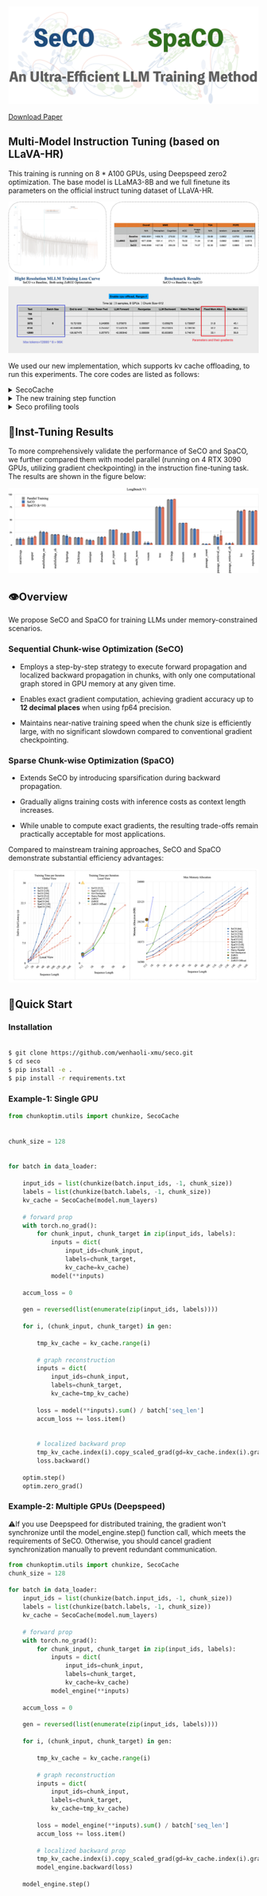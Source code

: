 ![img](docs/main.png)

[Download Paper](https://github.com/wenhaoli-xmu/seco/raw/main/320.pdf)

## Multi-Model Instruction Tuning (based on LLaVA-HR)

This training is running on 8 * A100 GPUs, using Deepspeed zero2 optimization. The base model is LLaMA3-8B and we full finetune its parameters on the official instruct tuning dataset of LLaVA-HR.

![img](mllm.png)
![img](docs/timecost.png)

We used our new implementation, which supports kv cache offloading, to run this experiments. The core codes are listed as follows:

<details>
<summary>SecoCache</summary>
<code>
class LayerCache(torch.nn.Module):
    def __init__(self, seq_dim=-2):
        super().__init__()
        self.seq_dim = seq_dim
        self.reset()

    def reset(self):
        self.keys = torch.nn.ParameterList()
        self.vals = torch.nn.ParameterList()
        self.current_device = 'cuda'
        self.key_bwd = None
        self.val_bwd = None
        self.visible_range = None

    def append(self, key, val):
        self.keys.append(torch.nn.Parameter(key, requires_grad=False))
        self.vals.append(torch.nn.Parameter(val, requires_grad=False))

    def move_to_cpu(self):
        if self.current_device != 'cpu':
            self.to('cpu', non_blocking=True)
        self.current_device = 'cpu'
    
    def move_to_cuda(self):
        if self.current_device != 'cuda':
            self.to('cuda', non_blocking=True)
        self.current_device = 'cuda'

    def length(self):
        if self.visible_range is not None:
            past_keys = self.keys[:self.visible_range]
        else:
            past_keys = self.keys
        return sum([x.shape[self.seq_dim] for x in past_keys])
    
    def gather(self):
        past_keys = self.keys if self.visible_range is None else self.keys[:self.visible_range]
        past_vals = self.vals if self.visible_range is None else self.vals[:self.visible_range]
        return (
            torch.cat([*past_keys], dim=self.seq_dim),
            torch.cat([*past_vals], dim=self.seq_dim))
    
    def delete_rear(self):
        self.keys, key = self.keys[:-1], self.keys[-1]
        self.vals, val = self.vals[:-1], self.vals[-1]
        del key, val
    
    def update(self, key, val):
        try:
            past_keys = self.keys if self.visible_range is None else self.keys[:self.visible_range]
            past_vals = self.vals if self.visible_range is None else self.vals[:self.visible_range]
            ret_keys = torch.cat([*past_keys, key], dim=self.seq_dim)
            ret_vals = torch.cat([*past_vals, val], dim=self.seq_dim)
            return ret_keys, ret_vals
        finally:
            if not torch.is_grad_enabled():
                self.append(key, val)
            else:
                self.key_bwd = key
                self.val_bwd = val

    def get(self, idx):
        return self.keys[idx], self.vals[idx]
    
    def get_bwd(self):
        return self.key_bwd, self.val_bwd

    def pre_reconstruction(self, idx):
        self.visible_range = idx

    def after_backward(self):
        del self.key_bwd, self.val_bwd
        self.visible_range = None
        self.key_bwd = None
        self.val_bwd = None
        self.delete_rear()


class SecoCache:
    def __init__(self, num_layers, cpu_offload=None, seq_dim=-2):
        self.num_layers = num_layers    
        self.cpu_offload = cpu_offload
        self.seq_dim = seq_dim
        self.reset()

    def visit(self, layer_idx, reverse=False):
        if self.cpu_offload is not None:
            factor = -1 if reverse else 1
            cuda_layers = [
                (layer_idx + self.num_layers + factor * i) % self.num_layers 
                for i in range(self.cpu_offload)]
            cpu_layers = filter(lambda x: x not in cuda_layers, range(self.num_layers))
            for lid in cpu_layers:
                self.cache[lid].move_to_cpu()
            for lid in cuda_layers:
                self.cache[lid].move_to_cuda()

    def update(self, layer_idx, key, val):
        self.visit(layer_idx)
        return self.cache[layer_idx].update(key, val)
    
    def length(self, layer_idx):
        return self.cache[layer_idx].length()
    
    def gather(self, layer_idx):
        self.visit(layer_idx)
        return self.cache[layer_idx].gather()

    def reset(self):
        if hasattr(self, 'cache'):
            del self.cache
        self.cache = [
            LayerCache(seq_dim=self.seq_dim) 
            for _ in range(self.num_layers)]

    def pre_reconstruction(self, idx):
        for c in self.cache:
            c.pre_reconstruction(idx)

    def additive_hook(self, grad, base, layer_idx):
        self.visit(layer_idx, reverse=True)
        if base.grad is not None:
            return grad + base.grad
        return grad

    def pre_backward(self, idx):
        for layer_idx, c in enumerate(self.cache):
            key, val = c.get(idx)
            key_bwd, val_bwd = c.get_bwd()
            key_bwd.register_hook(partial(self.additive_hook, base=key, layer_idx=layer_idx))
            val_bwd.register_hook(partial(self.additive_hook, base=val, layer_idx=layer_idx))

    def after_backward(self):
        for c in self.cache:
            c.after_backward()
    

    def collect_sparse_grad(self, indices):
        num_chunks = len(self.k_cache[0])
        assert num_chunks == 1, "Sparse gradient collection does not support multiple chunks."

        grads = list(chain.from_iterable(chain.from_iterable(self.grad)))
        num_layers_times_2 = self.num_layers * 2

        _, num_heads, _, head_dim = grads[0].shape

        indices = indices[None, :, None, :, None].expand(
            self.num_layers * 2,
            -1,
            num_heads,
            -1,
            head_dim)

        sparse_grad_list = []
        for i in range(num_layers_times_2):
            grad_i = grads[i]
            index_i = indices[i]
            sparse_i = torch.gather(grad_i, dim=2, index=index_i)
            sparse_grad_list.append(sparse_i)

        sparse_gd = _reorganize_list(sparse_grad_list, dim1=num_layers_times_2, dim2=1)
        sparse_gd = _reorganize_list(sparse_gd, dim1=self.num_layers, dim2=2)

        return sparse_gd
</code>
</details>

<details>
<summary>The new training step function</summary>
<code>
def _seco(self, model, inputs):
    fwd_chunk_size = 512
    bwd_chunk_size = 512
    valid_label_count = (inputs['labels'] != -100).sum()

    # prepare inputs
    attention_mask, inputs_embeds, labels, _ = _prepare_inputs(model, inputs)

    # align length across gpus
    inputs_embeds, labels, attention_mask, _ = _maybe_align_length_across_gpus(
        inputs_embeds, 
        labels, 
        attention_mask,
        None)

    inputs_embeds_detach = inputs_embeds.detach()
    inputs_embeds_detach.requires_grad_(True)
    labels = torch.cat((labels[:, 1:], torch.full_like(labels[:, :1], fill_value=-100)), dim=-1)

    # chunkize inputs
    inputs_embeds_list, labels_list, masks_list = _chunkize_inputs(
        [inputs_embeds_detach, labels, attention_mask],
        chunk_size=fwd_chunk_size)

    # LLM forward prop
    accum_loss, seco_cache = _first_forward_prop_seco(
        model, 
        inputs_embeds_list, 
        labels_list, 
        masks_list, 
        valid_label_count,
        cpu_offload=1)

    # maybe change chunk size before backward prop
    if fwd_chunk_size != bwd_chunk_size:
        seco_cache.reorganize(bwd_chunk_size)
        inputs_embeds_list, labels_list, masks_list = _chunkize_inputs(
            [inputs_embeds_detach, labels, attention_mask],
            chunk_size=bwd_chunk_size,)

    # LLM backward prop
    generator = reversed(list(enumerate(zip(inputs_embeds_list, labels_list))))
    for i, (chunk_embeds, chunk_labels) in generator:
        tmp_cache = seco_cache.index(i)
        seco_cache.delete(i)
        outputs = model(
            input_ids=None,
            attention_mask=torch.cat(masks_list[:i+1], dim=1),
            inputs_embeds=chunk_embeds,
            labels=chunk_labels,
            past_key_values=seco_cache,
            shift_label=False,
            is_reduce=False)
        loss = outputs['loss'].sum() / valid_label_count
        seco_cache.link_grad(tmp_cache, i)
        _backward(loss, model)
        seco_cache.delete(i)
        del tmp_cache

    inputs_embeds.register_hook(partial(
        _set_to_incomming_grad, 
        incomming_grad=inputs_embeds_detach.grad))
    _backward(inputs_embeds.sum(), model)
    _step(model, self.optimizer)

    return accum_loss / self.args.gradient_accumulation_steps
</code>
</details>


<details>
<summary>Seco profiling tools</summary>
<code>
def _profile_seco(self, model, inputs):
    from pygments.console import colorize
    from profiler import WallTime

    fwd_chunk_size = 512
    bwd_chunk_size = 512
    context_length = 6144
    valid_label_count = (inputs['labels'] != -100).sum()

    if dist.is_initialized():
        gpu_device = dist.get_rank()
    else:
        gpu_device = 0
    
    t0 = WallTime("end to end time", gpu_device)
    t1 = WallTime("vision tower fwd", gpu_device)
    t2 = WallTime("forward prop", gpu_device)
    t3 = WallTime("reorganize time", gpu_device)
    t4 = WallTime("backward prop", gpu_device)
    t5 = WallTime("vision tower bwd", gpu_device)

    while inputs['input_ids'].shape[-1] < context_length:
        inputs['input_ids'] = torch.cat([inputs['input_ids'], torch.full_like(inputs['input_ids'], fill_value=self.tokenizer.pad_token_id)], dim=-1)
        inputs['labels'] = torch.cat([inputs['labels'], torch.full_like(inputs['labels'], fill_value=-100)], dim=-1)
        inputs['attention_mask'] = torch.cat([inputs['attention_mask'], torch.full_like(inputs['attention_mask'], fill_value=0)], dim=-1)
    inputs['input_ids'] = inputs['input_ids'][:, :context_length]
    inputs['labels'] = inputs['labels'][:, :context_length]
    inputs['attention_mask'] = inputs['attention_mask'][:, :context_length]

    for _ in range(3):
        with t0:
            with t1:
                attention_mask, inputs_embeds, labels, _ = _prepare_inputs(model, inputs)

            # align length across gpus
            inputs_embeds, labels, attention_mask, _ = _maybe_align_length_across_gpus(
                inputs_embeds, 
                labels, 
                attention_mask,
                None)
            
            inputs_embeds_detach = inputs_embeds.detach()
            inputs_embeds_detach.requires_grad_(True)
            labels = torch.cat((labels[:, 1:], torch.full_like(labels[:, :1], fill_value=-100)), dim=-1)

            # chunkize inputs
            inputs_embeds_list, labels_list, masks_list = _chunkize_inputs(
                [inputs_embeds_detach, labels, attention_mask],
                chunk_size=fwd_chunk_size)

            with t2:
                accum_loss, seco_cache = _first_forward_prop_seco(
                    model, 
                    inputs_embeds_list, 
                    labels_list, 
                    masks_list, 
                    valid_label_count,
                    cpu_offload=1)

            with t3:
                if fwd_chunk_size != bwd_chunk_size:
                    seco_cache.reorganize(bwd_chunk_size)
                    inputs_embeds_list, labels_list, masks_list = _chunkize_inputs(
                        [inputs_embeds_detach, labels, attention_mask],
                        chunk_size=bwd_chunk_size)

            with t4:
                generator = reversed(list(enumerate(zip(inputs_embeds_list, labels_list))))
                for i, (chunk_embeds, chunk_labels) in generator:
                    
                    # reconstruction
                    seco_cache.pre_reconstruction(i)
                    outputs = model(
                        input_ids=None,
                        attention_mask=torch.cat(masks_list[:i+1], dim=1),
                        inputs_embeds=chunk_embeds,
                        labels=chunk_labels,
                        past_key_values=seco_cache,
                        shift_label=False,
                        is_reduce=False)
                    loss = outputs['loss'].sum() / valid_label_count

                    # backward propagation
                    seco_cache.pre_backward(i)
                    _backward(loss, model) 
                    seco_cache.after_backward()

            with t5:
                inputs_embeds.register_hook(partial(
                    _set_to_incomming_grad, 
                    incomming_grad=inputs_embeds_detach.grad))
                _backward(inputs_embeds.sum(), model)

    if not dist.is_initialized() or dist.get_rank() == 0:
        # output key information
        t0.result(detail=True)
        t1.result(detail=True)
        t2.result(detail=True)
        t3.result(detail=True)
        t4.result(detail=True)
        t5.result(detail=True)

        # compute memory allocation
        param_count = 0
        grad_count = 0
        for param in model.parameters():
            param_count += param.data.numel()
            if param.requires_grad:
                grad_count += param.data.numel()
        param_memory = f"{param_count * 2 / 1024 ** 3: .1f}"
        grad_memory = f"{grad_count * 2 / 1024 ** 3: .1f}"

        memory_info = {
            "cur mem alloc": f"{torch.cuda.memory_allocated(gpu_device) / 1024 ** 3: .1f}",
            "max mem alloc": f"{torch.cuda.max_memory_allocated(gpu_device) / 1024 ** 3: .1f}",
            "parameters": param_memory,
            "gradients": grad_memory
        }
        print('=' * 10)

        for key, value in memory_info.items():
            key = colorize("green", key)
            value = colorize("yellow", value)
            print(f"{key}:\t{value}")

        import IPython
        IPython.embed(header=f"fwd: {fwd_chunk_size}, bwd: {bwd_chunk_size}, len: {inputs_embeds.shape[-2]}")

    if dist.is_initialized():
        dist.barrier()

    raise NotImplementedError
</code>
</details>

## 🤖Inst-Tuning Results

To more comprehensively validate the performance of SeCO and SpaCO, we further compared them with model parallel (running on 4 RTX 3090 GPUs, utilizing gradient checkpointing) in the instruction fine-tuning task. The results are shown in the figure below:

![img](docs/longbench.png)

## 👁️Overview

We propose SeCO and SpaCO for training LLMs under memory-constrained scenarios.

### Sequential Chunk-wise Optimization (SeCO)

* Employs a step-by-step strategy to execute forward propagation and localized backward propagation in chunks, with only one computational graph stored in GPU memory at any given time.

* Enables exact gradient computation, achieving gradient accuracy up to **12 decimal places** when using fp64 precision.

* Maintains near-native training speed when the chunk size is efficiently large, with no significant slowdown compared to conventional gradient checkpointing.

### Sparse Chunk-wise Optimization (SpaCO)

* Extends SeCO by introducing sparsification during backward propagation.

* Gradually aligns training costs with inference costs as context length increases.

* While unable to compute exact gradients, the resulting trade-offs remain practically acceptable for most applications.

Compared to mainstream training approaches, SeCO and SpaCO demonstrate substantial efficiency advantages:

![img](docs/efficiency.png)


## 🚀Quick Start


### Installation

```bash

$ git clone https://github.com/wenhaoli-xmu/seco.git
$ cd seco
$ pip install -e .
$ pip install -r requirements.txt
```

### Example-1: Single GPU

```python
from chunkoptim.utils import chunkize, SecoCache


chunk_size = 128


for batch in data_loader:
    
    input_ids = list(chunkize(batch.input_ids, -1, chunk_size))
    labels = list(chunkize(batch.labels, -1, chunk_size))
    kv_cache = SecoCache(model.num_layers)

    # forward prop
    with torch.no_grad():
        for chunk_input, chunk_target in zip(input_ids, labels):
            inputs = dict(
                input_ids=chunk_input,
                labels=chunk_target,
                kv_cache=kv_cache)
            model(**inputs)

    accum_loss = 0

    gen = reversed(list(enumerate(zip(input_ids, labels))))

    for i, (chunk_input, chunk_target) in gen:

        tmp_kv_cache = kv_cache.range(i)

        # graph reconstruction
        inputs = dict(
            input_ids=chunk_input,
            labels=chunk_target,
            kv_cache=tmp_kv_cache)

        loss = model(**inputs).sum() / batch['seq_len']
        accum_loss += loss.item()


        # localized backward prop
        tmp_kv_cache.index(i).copy_scaled_grad(gd=kv_cache.index(i).grad)
        loss.backward()

    optim.step()
    optim.zero_grad()
```

### Example-2: Multiple GPUs (Deepspeed)

⚠️If you use Deepspeed for distributed training, the gradient won't synchronize until the model_engine.step() function call, which meets the requirements of SeCO. Otherwise, you should cancel gradient synchronization manually to prevent redundant communication.

```python
from chunkoptim.utils import chunkize, SecoCache
chunk_size = 128

for batch in data_loader:
    input_ids = list(chunkize(batch.input_ids, -1, chunk_size))
    labels = list(chunkize(batch.labels, -1, chunk_size))
    kv_cache = SecoCache(model.num_layers)

    # forward prop
    with torch.no_grad():
        for chunk_input, chunk_target in zip(input_ids, labels):
            inputs = dict(
                input_ids=chunk_input,
                labels=chunk_target,
                kv_cache=kv_cache)
            model_engine(**inputs)

    accum_loss = 0

    gen = reversed(list(enumerate(zip(input_ids, labels))))

    for i, (chunk_input, chunk_target) in gen:

        tmp_kv_cache = kv_cache.range(i)

        # graph reconstruction
        inputs = dict(
            input_ids=chunk_input,
            labels=chunk_target,
            kv_cache=tmp_kv_cache)

        loss = model_engine(**inputs).sum() / batch['seq_len']
        accum_loss += loss.item()

        # localized backward prop
        tmp_kv_cache.index(i).copy_scaled_grad(gd=kv_cache.index(i).grad)
        model_engine.backward(loss)

    model_engine.step()
```

